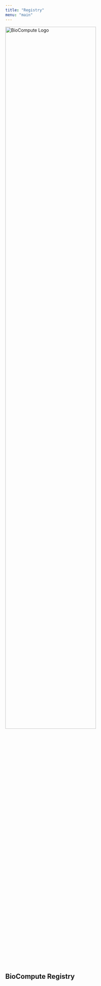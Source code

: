 ```yaml
---
title: "Registry"
menu: "main"
---
```


<div class="col-lg-6 offset-lg-3 text-center">
<img src="/images/logo.about.png" class="img-fluid mx-auto d-block" width="75%" alt="BioCompute Logo">
</div>

## BioCompute Registry

<!-- <form name="contact" method="POST" data-netlify="true">
<p>
<label>Your Name: <input type="text" name="name" /></label>
</p>
<p>
<label>Your Email: <input type="email" name="email" /></label>
</p>
<p>
<label>Your Role: <select name="role[]" multiple>
<option value="leader">Leader</option>
<option value="follower">Follower</option>
</select></label>
</p>
<p>
<label>Message: <textarea name="message"></textarea></label>
</p>
<p>
<button type="submit">Send</button>
</p>
</form> -->